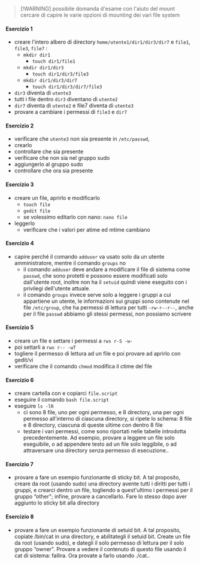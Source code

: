 > [!WARNING] possibile domanda d'esame
> con l'aiuto del mount cercare di capire le varie opzioni di mounting dei vari file system

#### Esercizio 1
- creare l'intero albero di directory `home/utente1/dir1/dir3/dir7` e `file1`, `file3`, `file7` :
	- `mkdir dir1`
		- `touch dir1/file1`
	- `mkdir dir1/dir3`
		- `touch dir1/dir3/file3`
	- `mkdir dir1/dir3/dir7`
		-  `touch dir1/dir3/dir7/file3`
- `dir3` diventa di `utente3`
- tutti i file dentro `dir3` diventano di `utente2`
- `dir7` diventa di `utente2` e file7 diventa di `utente3`
- provare a cambiare i permessi di `file3` e `dir7`

#### Esercizio 2
- verificare che `utente3` non sia presente in `/etc/passwd`,
- crearlo
- controllare che sia presente
- verificare che non sia nel gruppo sudo
- aggiungerlo al gruppo sudo
- controllare che ora sia presente

#### Esercizio 3
- creare un file, aprirlo e modificarlo
	- `touch file`
	- `gedit file`
	- se volessimo editarlo con nano: `nano file`
- leggerlo
	- verificare che i valori per atime ed mtime cambiano

#### Esercizio 4
- capire perché il comando `adduser` va usato solo da un utente amministratore, mentre il comando `groups` no
	- il comando `adduser` deve andare a modificare il file di sistema come `passwd`, che sono protetti e possono essere modificati solo dall'utente root, inoltre non ha il `setuid` quindi viene eseguito con i privilegi dell'utente attuale.
	- il comando `groups` invece serve solo a leggere i gruppi a cui appartiene un utente, le informazioni sui gruppi sono contenute nel file `/etc/group`, che ha permessi di lettura per tutti `-rw-r--r--`, anche per il file `passwd` abbiamo gli stessi permessi, non possiamo scrivere

#### Esercizio 5
- creare un file e settare i permessi a `rws r-S -w-`
- poi settarli a `rwx r-- -wT`
- togliere il permesso di lettura ad un file e poi provare ad aprirlo con gedit/vi
- verificare che il comando `chmod` modifica il ctime del file

#### Esercizio 6
- creare cartella con e copiarci `file.script`
 - eseguire il comando `bash file.script`
 - eseguire `ls -lR`
	 - ci sono 8 file, uno per ogni permesso, e 8 directory, una per ogni permesso all'interno di ciascuna directory, si ripete lo schema: 8 file e 8 directory, ciascuna di queste ultime con dentro 8 file
	 - testare i vari permessi, come sono riportati nelle tabelle introdotta precedentemente. Ad esempio, provare a leggere un file solo eseguibile, o ad appendere testo ad un file solo leggibile, o ad attraversare una directory senza permesso di esecuzione..

#### Esercizio 7
- provare a fare un esempio funzionante di sticky bit.
A tal proposito, creare da root (usando sudo) una directory avente tutti i diritti per tutti i gruppi, e crearci dentro un file, togliendo a quest'ultimo i permessi per il gruppo “other"; infine, provare a cancellarlo. Fare lo stesso dopo aver aggiunto lo sticky bit alla directory 

#### Esercizio 8
- provare a fare un esempio funzionante di setuid bit. 
A tal proposito, copiate /bin/cat in una directory, e abilitategli il setuid bit. Create un file da root (usando sudo), e dategli il solo permesso di lettura per il solo gruppo “owner". Provare a vedere il contenuto di questo file usando il cat di sistema: fallira. Ora provate a farlo usando ./cat..